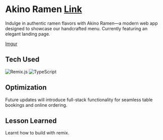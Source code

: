 # Akino Ramen [Link](https://akino-ramen.vercel.app/)

Indulge in authentic ramen flavors with Akino Ramen—a modern web app designed to showcase our handcrafted menu. Currently featuring an elegant landing page.

[Imgur](https://imgur.com/66VnwBa)

## Tech Used
![Remix.js](https://img.shields.io/badge/-Remix-%23202020?style=for-the-badge&logo=remix&logoColor=white)
![TypeScript](https://img.shields.io/badge/-TypeScript-%23007ACC?style=for-the-badge&logo=typescript&logoColor=white)

## Optimization

Future updates will introduce full-stack functionality for seamless table bookings and online ordering.

## Lesson Learned

Learnt how to build with remix.
